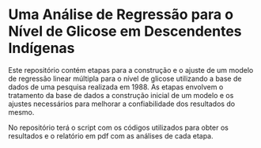 # Uma Análise de Regressão para o Nível de Glicose em Descendentes Indígenas

Este repositório contém etapas para a construção e o ajuste de um modelo de regressão linear múltipla para o nível de glicose utilizando a base de dados de uma pesquisa realizada em 1988. As etapas envolvem o tratamento da base de dados a construção inicial de um modelo e os ajustes necessários para melhorar a confiabilidade dos resultados do mesmo.

No repositório terá o script com os códigos utilizados para obter os resultados e o relatório em pdf com as análises de cada etapa.
